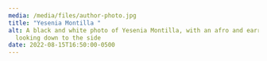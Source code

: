 ```yaml
---
media: /media/files/author-photo.jpg
title: "Yesenia Montilla "
alt: A black and white photo of Yesenia Montilla, with an afro and earrings,
  looking down to the side
date: 2022-08-15T16:50:00-0500
---
```

